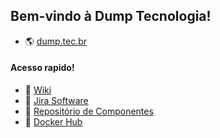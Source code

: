 ## Bem-vindo à Dump Tecnologia!

- 🌎 [dump.tec.br](https://dump.tec.br)

#### Acesso rapido!
- 📙 [Wiki](https://dumptec.atlassian.net/wiki/spaces/~6273d38e02e1c10069be2e4a/overview?homepageId=33380)
- 🔷 [Jira Software](https://dumptec.atlassian.net/)
- 🧩 [Repositório de Componentes](https://github.com/dump-components)
- 🐳 [Docker Hub](https://hub.docker.com/u/dumptec)
<!--

**Here are some ideas to get you started:**

🙋‍♀️ A short introduction - what is your organization all about?
🌈 Contribution guidelines - how can the community get involved?
👩‍💻 Useful resources - where can the community find your docs? Is there anything else the community should know?
🍿 Fun facts - what does your team eat for breakfast?
🧙 Remember, you can do mighty things with the power of [Markdown](https://docs.github.com/github/writing-on-github/getting-started-with-writing-and-formatting-on-github/basic-writing-and-formatting-syntax)
-->
